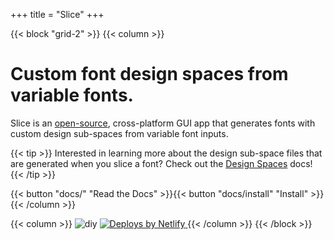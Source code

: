 +++
title = "Slice"
+++

{{< block "grid-2" >}}
{{< column >}}
# Custom font design spaces from variable fonts.

Slice is an [open-source](https://github.com/source-foundry/Slice), cross-platform GUI app that generates fonts with custom design sub-spaces from variable font inputs.

{{< tip >}}
Interested in learning more about the design sub-space files that are generated when you slice a font?  Check out the [Design Spaces](/docs/designspaces) docs!
{{< /tip >}}

{{< button "docs/" "Read the Docs" >}}{{< button "docs/install" "Install" >}}
{{< /column >}}

{{< column >}}
![diy](/images/hero.png)
  <a href="https://www.netlify.com">
    <img src="https://www.netlify.com/img/global/badges/netlify-color-accent.svg" alt="Deploys by Netlify" />
  </a>
{{< /column >}}
{{< /block >}}
